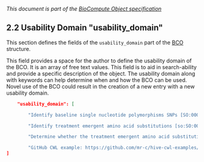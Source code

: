 _This document is part of the [BioCompute Object specification](bco-specification.md)_

## 2.2 Usability Domain "usability_domain"

This section defines the fields of the `usability_domain` part of the [BCO](bco-domains.md) structure.

This field provides a space for the author to define the usability domain of the BCO. It is an array of free text values. This field is to aid in search-ability and provide a specific description of the object. The usability domain along with keywords can help determine when and how the BCO can be used. Novel use of the BCO could result in the creation of a new entry with a new usability domain.

```json
    "usability_domain": [

        "Identify baseline single nucleotide polymorphisms SNPs [SO:0000694], insertions [so:SO:0000667], and deletions [so:SO:0000045] that correlate with reduced ledipasvir [pubchem.compound:67505836] antiviral drug efficacy in Hepatitis C virus subtype 1 [taxonomy:31646]", 

        "Identify treatment emergent amino acid substitutions [so:SO:0000048] that correlate with antiviral drug treatment failure", 

        "Determine whether the treatment emergent amino acid substitutions [so:SO:0000048] identified correlate with treatment failure involving other drugs against the same virus", 

        "GitHub CWL example: https://github.com/mr-c/hive-cwl-examples/blob/master/workflow/hive-viral-mutation-detection.cwl#L20"]
]
```
